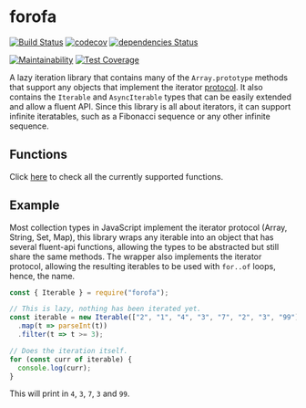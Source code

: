 # forofa

[![Build Status](https://travis-ci.org/sj-freitas/forofa.svg?branch=master)](https://travis-ci.org/sj-freitas/forofa)
[![codecov](https://codecov.io/gh/sj-freitas/forofa/branch/master/graph/badge.svg)](https://codecov.io/gh/sj-freitas/forofa)
[![dependencies Status](https://david-dm.org/sj-freitas/forofa/status.svg)](https://david-dm.org/sj-freitas/forofa)

[![Maintainability](https://api.codeclimate.com/v1/badges/61676b6d8d92faad718e/maintainability)](https://codeclimate.com/github/sj-freitas/forofa/maintainability)
[![Test Coverage](https://api.codeclimate.com/v1/badges/61676b6d8d92faad718e/test_coverage)](https://codeclimate.com/github/sj-freitas/forofa/test_coverage)

A lazy iteration library that contains many of the `Array.prototype` methods that support any objects that implement the iterator [protocol](https://developer.mozilla.org/en-US/docs/Web/JavaScript/Reference/Iteration_protocols). It also contains the `Iterable` and `AsyncIterable` types that can be easily extended and allow a fluent API. Since this library is all about iterators, it can support infinite iteratables, such as a Fibonacci sequence or any other infinite sequence.

## Functions

Click [here](./functions) to check all the currently supported functions.

## Example

Most collection types in JavaScript implement the iterator protocol (Array, String, Set, Map), this library wraps any iterable into an object that has several fluent-api functions, allowing the types to be abstracted but still share the same methods. The wrapper also implements the iterator protocol, allowing the resulting iterables to be used with `for..of` loops, hence, the name.

```js
const { Iterable } = require("forofa");

// This is lazy, nothing has been iterated yet.
const iterable = new Iterable(["2", "1", "4", "3", "7", "2", "3", "99"])
  .map(t => parseInt(t))
  .filter(t => t >= 3);

// Does the iteration itself.
for (const curr of iterable) {
  console.log(curr);
}
```

This will print in `4`, `3`, `7`, `3` and `99`.
